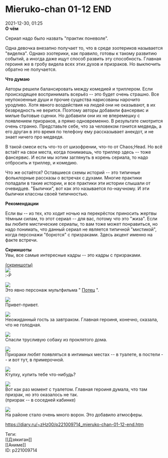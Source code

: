 Mieruko-chan 01-12 END
=======================

   
 2021-12-30, 01:25   
   **О чём**    
   
 Сериал надо было назвать "практик поневоле".   
   
 Одна девочка внезапно получает то, что в среде эзотериков называется "виделка". Однако эзотерики, как правило, готовы к такому развитию событий, а иногда даже ищут способ развить эту способность. Главная героиня же в гробу видела всех этих духов и призраков. Но выключить обратно не получается.   
   
  **Что думаю**    
   
 Авторы решили балансировать между комедией и триллером. Если происходящее воспринимать всерьёз -- это будет очень страшно. Все неупокоенные души и прочие существа нарисованы нарочито уродливо. Хотя явного воздействия на людей они не оказывают, в их безвредность не верится. Поэтому авторы добавили фансервис и милые бытовые сценки. Но добавили они их не вперемешку с появлением призраков, а прямо одновременно. В результате смотрится очень странно. Представьте себе, что за человеком гонится медведь, а его друган в это время по телефону ему рассказывает анекдот, и не знает ничего про медведя.   
   
 В такой смеси есть что-то от шизофрении, что-то от Chaos;Head. Но всё встаёт на свои места, когда понимаешь, что триллер здесь -- тоже фансервис. И если мы хотим заглянуть в корень сериала, то надо отбросить и триллер, и комедию.   
   
 Что же остаётся? Оставшиеся схемы историй -- это типичные фольклорные рассказы о встречах с духами. Многие практики попадали в такие истории, и все практики эти истории слышали от очевидцев. "Былички", вот как это называется по-научному. И эти былички классны своей типичностью.   
   
  **Рекомендации**    
   
 Если вы -- из тех, кто ходит ночью на перекрёсток приносить жертвы тёмным силам, то этот сериал -- для вас, потому что это "жиза". Если вы любите мистические сериалы, то вам тоже может понравиться, но надо понимать, что данный сериал не является типичной "мистикой", когда персонажи "борются" с призраками. Здесь акцент именно на факте встречи.   
   
  **Скриншоты**    
 Увы, все самые интересные кадры -- это кадры с призраками.   
   
  [(скриншоты)](https://zHz00.diary.ru/p221009714.htm?index=1#linkmore221009714m1)       
  [![](https://a.radikal.ru/a04/2112/66/b48051b2e085t.jpg)](https://a.radikal.ru/a04/2112/66/b48051b2e085.png)    
 :-P   
   
  [![](https://b.radikal.ru/b08/2112/72/3514087cbb4ct.jpg)](https://b.radikal.ru/b08/2112/72/3514087cbb4c.png)    
 Это явно персонаж мультфильма "  [Потец](https://youtu.be/jgoXt1zhHQs?t=322)  ".   
   
  [![](https://d.radikal.ru/d21/2112/dc/d974952d15fft.jpg)](https://d.radikal.ru/d21/2112/dc/d974952d15ff.png)    
 Привет-привет.   
   
  [![](https://b.radikal.ru/b29/2112/b5/9a124e9beebbt.jpg)](https://b.radikal.ru/b29/2112/b5/9a124e9beebb.png)    
 Неожиданный гость за завтраком. Главная героиня, конечно, сказала, что не голодная.   
   
  [![](https://a.radikal.ru/a13/2112/a3/cb8ad450b72at.jpg)](https://a.radikal.ru/a13/2112/a3/cb8ad450b72a.png)    
 Спасли трусливую собаку из проклятого дома.   
   
  [![](https://b.radikal.ru/b37/2112/6e/127225c96440t.jpg)](https://b.radikal.ru/b37/2112/6e/127225c96440.png)    
 Призраки любят появляться в интимных местах -- в туалете, в постели -- и вот тут, в примерочной.   
   
  [![](https://a.radikal.ru/a41/2112/4c/1c08e0df4c4bt.jpg)](https://a.radikal.ru/a41/2112/4c/1c08e0df4c4b.png)    
 Ктулху, купить тебе что-нибудь?   
   
  [![](https://a.radikal.ru/a29/2201/07/b293aca75e91t.jpg)](https://a.radikal.ru/a29/2201/07/b293aca75e91.png)    
 Вот как раз момент с туалетом. Главная героиня думала, что там призрак, но это оказалось не так.   
 (призрак -- в соседней кабинке)   
   
  [![](https://c.radikal.ru/c04/2112/bd/d9353ea0134ct.jpg)](https://c.radikal.ru/c04/2112/bd/d9353ea0134c.png)    
 На районе стало очень много ворон. Это добавило атмосферы.   
   
      
    
 <https://diary.ru/~zHz00/p221009714_mieruko-chan-01-12-end.htm>   
   
 Теги:   
 [[Дзякиган]]   
 [[Аниме]]   
 ID: p221009714